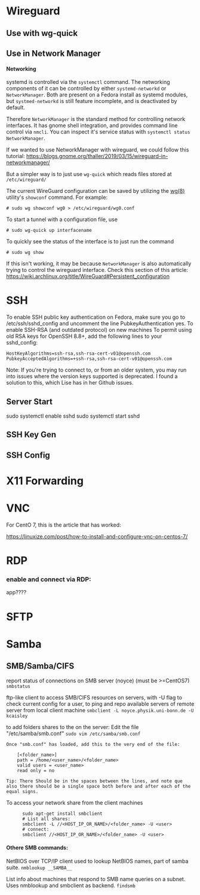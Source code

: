 # Wireguard

## Use with wg-quick

## Use in Network Manager
#### Networking

systemd is controlled via the `systemctl` command. The networking components of it can be controlled by either `systemd-networkd` or `NetworkManager`. Both are present on a Fedora install as systemd modules, but `systmed-networkd` is still feature incomplete, and is deactivated by default.

Therefore `NetworkManager` is the standard method for controlling network interfaces. It has gnome shell integration, and provides command line control via `nmcli`. You can inspect it's service status with `systemctl status NetworkManager`. 

If we wanted to use NetworkManager with wireguard, we could follow this tutorial: https://blogs.gnome.org/thaller/2019/03/15/wireguard-in-networkmanager/

But a simpler way is to just use `wg-quick` which reads files stored at `/etc/wireguard/`

The current WireGuard configuration can be saved by utilizing the [wg(8)](https://man.archlinux.org/man/wg.8) utility's `showconf` command. For example:

```
# sudo wg showconf wg0 > /etc/wireguard/wg0.conf
```

To start a tunnel with a configuration file, use

```
# sudo wg-quick up interfacename
```

To quickly see the status of the interface is to just run the command

`# sudo wg show`

If this isn't working, it may be because `NetworkManager` is also automatically trying to control the wireguard interface. Check this section of this article: https://wiki.archlinux.org/title/WireGuard#Persistent_configuration






# SSH

To enable SSH public key authentication on Fedora, make sure you go to /etc/ssh/sshd_config and uncomment the line PubkeyAuthentication yes.
To enable SSH-RSA (and outdated protocol) on new machines
To permit using old RSA keys for OpenSSH 8.8+, add the following lines to your sshd_config:

```
HostKeyAlgorithms=ssh-rsa,ssh-rsa-cert-v01@openssh.com
PubkeyAcceptedAlgorithms=+ssh-rsa,ssh-rsa-cert-v01@openssh.com
```

Note: If you're trying to connect to, or from an older system, you may run into issues where the version keys supported is deprecated. I found a solution to this, which Lise has in her Github issues.

## Server Start
sudo systemctl enable sshd
sudo systemctl start sshd


## SSH Key Gen

## SSH Config


# X11 Forwarding

# VNC

For CentO 7, this is the article that has worked:

https://linuxize.com/post/how-to-install-and-configure-vnc-on-centos-7/

# RDP


### enable and connect via RDP:

app????


# SFTP

# Samba

## SMB/Samba/CIFS

report status of connections on SMB server (noyce) (must be >=CentOS7)
`smbstatus`

ftp-like client to access SMB/CIFS resources on servers, with -U flag to check current config for a user,
to ping and repo available servers of remote server from local client machine
`smbclient -L noyce.physik.uni-bonn.de -U kcaisley`

to add folders shares to the on the server:
Edit the file "/etc/samba/smb.conf"
`sudo vim /etc/samba/smb.conf`

```
Once "smb.conf" has loaded, add this to the very end of the file:
    
    [<folder_name>]
    path = /home/<user_name>/<folder_name>
    valid users = <user_name>
    read only = no
```
    Tip: There Should be in the spaces between the lines, and note que also there should be a single space both before and after each of the equal signs.

To access your network share from the client machines

```
      sudo apt-get install smbclient
      # List all shares:
      smbclient -L //<HOST_IP_OR_NAME>/<folder_name> -U <user>
      # connect:
      smbclient //<HOST_IP_OR_NAME>/<folder_name> -U <user>
```

#### Othere SMB commands:

NetBIOS over TCP/IP client used to lookup NetBIOS names, part of samba suite.
`nmblookup __SAMBA__`

List info about machines that respond to SMB name queries on a subnet. Uses nmblookup and smbclient as backend.
`findsmb`


